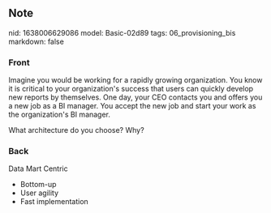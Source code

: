 ## Note
nid: 1638006629086
model: Basic-02d89
tags: 06_provisioning_bis
markdown: false

### Front
Imagine you would be working for a rapidly growing organization. You know it is critical to your organization's success that users can quickly develop new reports by themselves. One day, your CEO contacts you and offers you a new job as a BI manager. You accept the new job and start your work as the organization's BI manager.

What architecture do you choose? Why?

### Back
Data Mart Centric
<ul><li>Bottom-up</li><li>User agility</li><li>Fast implementation</li></ul>
